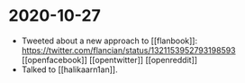 # 2020-10-27

- Tweeted about a new approach to [[flanbook]]: https://twitter.com/flancian/status/1321153952793198593 [[openfacebook]] [[opentwitter]] [[openreddit]]
- Talked to [[halikaarn1an]].

